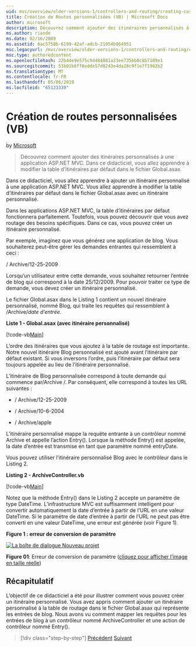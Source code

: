 ```yaml
---
uid: mvc/overview/older-versions-1/controllers-and-routing/creating-custom-routes-vb
title: Création de Routes personnalisées (VB) | Microsoft Docs
author: microsoft
description: Découvrez comment ajouter des itinéraires personnalisés à une application ASP.NET MVC. Dans ce didacticiel, vous allez apprendre à modifier la table d’itinéraires par défaut dans le fichier Global.asax.
ms.author: riande
ms.date: 02/16/2009
ms.assetid: 6ac5758b-6199-42af-adcb-21954b864951
msc.legacyurl: /mvc/overview/older-versions-1/controllers-and-routing/creating-custom-routes-vb
msc.type: authoredcontent
ms.openlocfilehash: 22b44e9e575c9d404881a23ee735bb0c8b7109e1
ms.sourcegitcommit: 51b01b6ff8edde57d8243e4da28c9f1e7f1962b2
ms.translationtype: MT
ms.contentlocale: fr-FR
ms.lasthandoff: 05/06/2019
ms.locfileid: "65123339"
---
```

# <a name="creating-custom-routes-vb"></a>Création de routes personnalisées (VB)

by [Microsoft](https://github.com/microsoft)

> Découvrez comment ajouter des itinéraires personnalisés à une application ASP.NET MVC. Dans ce didacticiel, vous allez apprendre à modifier la table d’itinéraires par défaut dans le fichier Global.asax.

Dans ce didacticiel, vous allez apprendre à ajouter un itinéraire personnalisé à une application ASP.NET MVC. Vous allez apprendre à modifier la table d’itinéraires par défaut dans le fichier Global.asax avec un itinéraire personnalisé.

Dans les applications ASP.NET MVC, la table d’itinéraires par défaut fonctionnera parfaitement. Toutefois, vous pouvez découvrir que vous avez routage des besoins spécifiques. Dans ce cas, vous pouvez créer un itinéraire personnalisé.

Par exemple, imaginez que vous générez une application de blog. Vous souhaiterez peut-être gérer les demandes entrantes qui ressemblent à ceci :

/ Archive/12-25-2009

Lorsqu’un utilisateur entre cette demande, vous souhaitez retourner l’entrée de blog qui correspond à la date 25/12/2009. Pour pouvoir traiter ce type de demande, vous devez créer un itinéraire personnalisé.

Le fichier Global.asax dans le Listing 1 contient un nouvel itinéraire personnalisé, nommé Blog, qui traite les requêtes qui ressemblent à /Archive/*date d’entrée*.

**Liste 1 - Global.asax (avec itinéraire personnalisé)**

[!code-vb[Main](creating-custom-routes-vb/samples/sample1.vb)]

L’ordre des itinéraires que vous ajoutez à la table de routage est importante. Notre nouvel itinéraire Blog personnalisé est ajouté avant l’itinéraire par défaut existant. Si vous inversons l’ordre, puis l’itinéraire par défaut sera toujours appelée au lieu de l’itinéraire personnalisé.

L’itinéraire de Blog personnalisée correspond à toute demande qui commence par/Archive /. Par conséquent, elle correspond à toutes les URL suivantes :

- / Archive/12-25-2009

- / Archive/10-6-2004

- / Archive/apple

L’itinéraire personnalisé mappe la requête entrante à un contrôleur nommé Archive et appelle l’action Entry(). Lorsque la méthode Entry() est appelée, la date d’entrée est transmise en tant que paramètre nommé entryDate.

Vous pouvez utiliser l’itinéraire personnalisé Blog avec le contrôleur dans le Listing 2.

**Listing 2 - ArchiveController.vb**

[!code-vb[Main](creating-custom-routes-vb/samples/sample2.vb)]

Notez que la méthode Entry() dans le Listing 2 accepte un paramètre de type DateTime. L’infrastructure MVC est suffisamment intelligent pour convertir automatiquement la date d’entrée à partir de l’URL en une valeur DateTime. Si le paramètre de date d’entrée à partir de l’URL ne peut pas être converti en une valeur DateTime, une erreur est générée (voir Figure 1).

**Figure 1 : erreur de conversion de paramètre**

[![La boîte de dialogue Nouveau projet](creating-custom-routes-vb/_static/image1.jpg)](creating-custom-routes-vb/_static/image1.png)

**Figure 01**: Erreur de conversion de paramètre ([cliquez pour afficher l’image en taille réelle](creating-custom-routes-vb/_static/image2.png))

## <a name="summary"></a>Récapitulatif

L’objectif de ce didacticiel a été pour illustrer comment vous pouvez créer un itinéraire personnalisé. Vous avez appris comment ajouter un itinéraire personnalisé à la table de routage dans le fichier Global.asax qui représente les entrées de blog. Nous avons vu comment mapper les requêtes pour les entrées de blog à un contrôleur nommé ArchiveController et une action de contrôleur nommé Entry().

> [!div class="step-by-step"]
> [Précédent](asp-net-mvc-controller-overview-vb.md)
> [Suivant](creating-a-route-constraint-vb.md)

